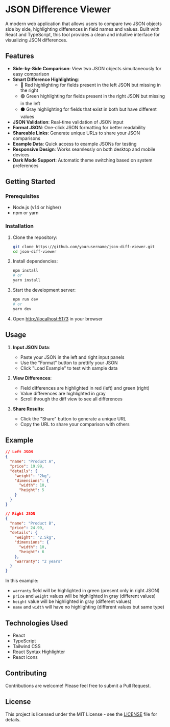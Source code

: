 # JSON Difference Viewer

A modern web application that allows users to compare two JSON objects side by side, highlighting differences in field names and values. Built with React and TypeScript, this tool provides a clean and intuitive interface for visualizing JSON differences.

## Features

- **Side-by-Side Comparison**: View two JSON objects simultaneously for easy comparison
- **Smart Difference Highlighting**:
  - 🔴 Red highlighting for fields present in the left JSON but missing in the right
  - 🟢 Green highlighting for fields present in the right JSON but missing in the left
  - ⚫ Gray highlighting for fields that exist in both but have different values
- **JSON Validation**: Real-time validation of JSON input
- **Format JSON**: One-click JSON formatting for better readability
- **Shareable Links**: Generate unique URLs to share your JSON comparisons
- **Example Data**: Quick access to example JSONs for testing
- **Responsive Design**: Works seamlessly on both desktop and mobile devices
- **Dark Mode Support**: Automatic theme switching based on system preferences

## Getting Started

### Prerequisites

- Node.js (v14 or higher)
- npm or yarn

### Installation

1. Clone the repository:
   ```bash
   git clone https://github.com/yourusername/json-diff-viewer.git
   cd json-diff-viewer
   ```

2. Install dependencies:
   ```bash
   npm install
   # or
   yarn install
   ```

3. Start the development server:
   ```bash
   npm run dev
   # or
   yarn dev
   ```

4. Open [http://localhost:5173](http://localhost:5173) in your browser

## Usage

1. **Input JSON Data**:
   - Paste your JSON in the left and right input panels
   - Use the "Format" button to prettify your JSON
   - Click "Load Example" to test with sample data

2. **View Differences**:
   - Field differences are highlighted in red (left) and green (right)
   - Value differences are highlighted in gray
   - Scroll through the diff view to see all differences

3. **Share Results**:
   - Click the "Share" button to generate a unique URL
   - Copy the URL to share your comparison with others

## Example

```json
// Left JSON
{
  "name": "Product A",
  "price": 19.99,
  "details": {
    "weight": "2kg",
    "dimensions": {
      "width": 10,
      "height": 5
    }
  }
}

// Right JSON
{
  "name": "Product B",
  "price": 24.99,
  "details": {
    "weight": "2.5kg",
    "dimensions": {
      "width": 10,
      "height": 6
    },
    "warranty": "2 years"
  }
}
```

In this example:
- `warranty` field will be highlighted in green (present only in right JSON)
- `price` and `weight` values will be highlighted in gray (different values)
- `height` value will be highlighted in gray (different values)
- `name` and `width` will have no highlighting (different values but same type)

## Technologies Used

- React
- TypeScript
- Tailwind CSS
- React Syntax Highlighter
- React Icons

## Contributing

Contributions are welcome! Please feel free to submit a Pull Request.

## License

This project is licensed under the MIT License - see the [LICENSE](LICENSE) file for details. 
